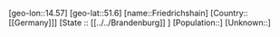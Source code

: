 ﻿---
location: [51.6,14.57]
type: City
tags:
- geo/City


SpocWebEntityId: 30289
isDeleted: false
confidential: public

---
[geo-lon::14.57]
[geo-lat::51.6]
[name::Friedrichshain]
[Country::[[Germany]]]
[State :: [[../../Brandenburg]] ]
[Population::]
[Unknown::]

